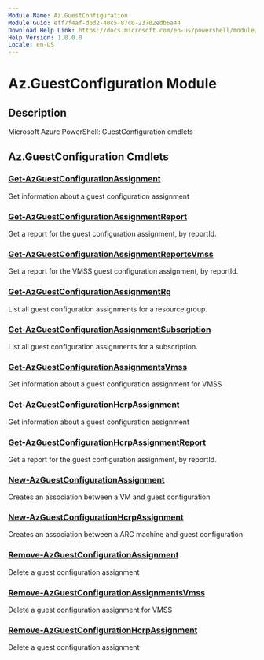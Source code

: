 ```yaml
---
Module Name: Az.GuestConfiguration
Module Guid: eff7f4af-dbd2-40c5-87c0-23702edb6a44
Download Help Link: https://docs.microsoft.com/en-us/powershell/module/az.guestconfiguration
Help Version: 1.0.0.0
Locale: en-US
---
```


# Az.GuestConfiguration Module
## Description
Microsoft Azure PowerShell: GuestConfiguration cmdlets

## Az.GuestConfiguration Cmdlets
### [Get-AzGuestConfigurationAssignment](Get-AzGuestConfigurationAssignment.md)
Get information about a guest configuration assignment

### [Get-AzGuestConfigurationAssignmentReport](Get-AzGuestConfigurationAssignmentReport.md)
Get a report for the guest configuration assignment, by reportId.

### [Get-AzGuestConfigurationAssignmentReportsVmss](Get-AzGuestConfigurationAssignmentReportsVmss.md)
Get a report for the VMSS guest configuration assignment, by reportId.

### [Get-AzGuestConfigurationAssignmentRg](Get-AzGuestConfigurationAssignmentRg.md)
List all guest configuration assignments for a resource group.

### [Get-AzGuestConfigurationAssignmentSubscription](Get-AzGuestConfigurationAssignmentSubscription.md)
List all guest configuration assignments for a subscription.

### [Get-AzGuestConfigurationAssignmentsVmss](Get-AzGuestConfigurationAssignmentsVmss.md)
Get information about a guest configuration assignment for VMSS

### [Get-AzGuestConfigurationHcrpAssignment](Get-AzGuestConfigurationHcrpAssignment.md)
Get information about a guest configuration assignment

### [Get-AzGuestConfigurationHcrpAssignmentReport](Get-AzGuestConfigurationHcrpAssignmentReport.md)
Get a report for the guest configuration assignment, by reportId.

### [New-AzGuestConfigurationAssignment](New-AzGuestConfigurationAssignment.md)
Creates an association between a VM and guest configuration

### [New-AzGuestConfigurationHcrpAssignment](New-AzGuestConfigurationHcrpAssignment.md)
Creates an association between a ARC machine and guest configuration

### [Remove-AzGuestConfigurationAssignment](Remove-AzGuestConfigurationAssignment.md)
Delete a guest configuration assignment

### [Remove-AzGuestConfigurationAssignmentsVmss](Remove-AzGuestConfigurationAssignmentsVmss.md)
Delete a guest configuration assignment for VMSS

### [Remove-AzGuestConfigurationHcrpAssignment](Remove-AzGuestConfigurationHcrpAssignment.md)
Delete a guest configuration assignment

